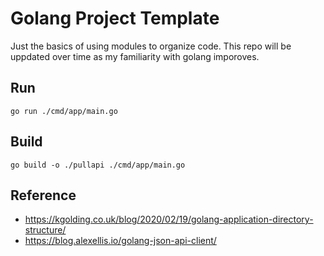 # Golang Project Template

Just the basics of using modules to organize code.  This repo will be uppdated over time as my familiarity with golang imporoves.

## Run

```text
go run ./cmd/app/main.go
```

## Build

```text
go build -o ./pullapi ./cmd/app/main.go
```

## Reference

* https://kgolding.co.uk/blog/2020/02/19/golang-application-directory-structure/
* https://blog.alexellis.io/golang-json-api-client/